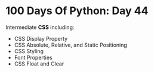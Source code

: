 # 100 Days Of Python: Day 44

Intermediate **CSS** including:
- CSS Display Property
- CSS Absolute, Relative, and Static Positioning
- CSS Styling
- Font Properties
- CSS Float and Clear
